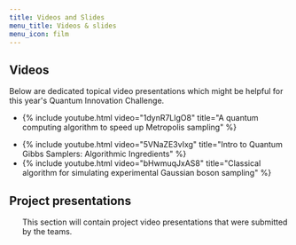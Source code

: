 ```yaml
---
title: Videos and Slides
menu_title: Videos & slides
menu_icon: film
---
```


## Videos

Below are dedicated topical video presentations which might be helpful for this year's Quantum Innovation Challenge.

<ul class="grid">

<li class="video" markdown="1">

{% include youtube.html video="1dynR7LlgO8" title="A quantum computing algorithm to speed up Metropolis sampling" %}

</li>

<li class="video" markdown="1">
{% include youtube.html video="5VNaZE3vIxg" title="Intro to Quantum Gibbs Samplers: Algorithmic Ingredients" %}
</li>

<li class="video" markdown="1">
{% include youtube.html video="bHwmuqJxAS8" title="Classical algorithm for simulating experimental Gaussian boson sampling" %}
</li>

</ul>


## Project presentations

<ul class="grid">

This section will contain project video presentations that were submitted by the teams.

<!-- <li class="video" markdown="1">
{% include youtube.html video="lIanN0DI9R8" title="Project 1 ..." %}

Project description...
</li>

<li class="video" markdown="1">
{% include youtube.html video="lIanN0DI9R8" title="Project 2 ..." %}

Another video...
</li> -->

</ul>
